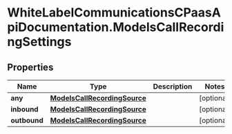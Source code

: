 # WhiteLabelCommunicationsCPaasApiDocumentation.ModelsCallRecordingSettings

## Properties

Name | Type | Description | Notes
------------ | ------------- | ------------- | -------------
**any** | [**ModelsCallRecordingSource**](ModelsCallRecordingSource.md) |  | [optional] 
**inbound** | [**ModelsCallRecordingSource**](ModelsCallRecordingSource.md) |  | [optional] 
**outbound** | [**ModelsCallRecordingSource**](ModelsCallRecordingSource.md) |  | [optional] 


